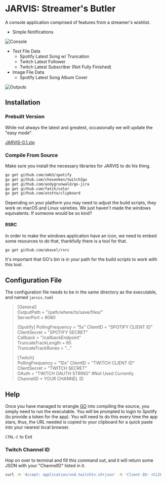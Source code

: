 # JARVIS: Streamer's Butler
A console application comprised of features from a streamer's wishlist.

* Simple Notifications

![Console](https://dl.dropboxusercontent.com/u/118962/JARVIS/console.png)

* Text File Data
    * Spotify Latest Song w/ Truncation
    * Twitch Latest Follower
    * Twitch Latest Subscriber (Not Fully Finished)
* Image File Data
    * Spotify Latest Song Album Cover

![Outputs](https://dl.dropboxusercontent.com/u/118962/JARVIS/outputs.png)

## Installation

### Prebuilt Version
While not always the latest and greatest, occasionally we will update the "easy mode".  

[JARVIS-0.1.zip](https://github.com/dotBunny/JARVIS/releases/download/0.1/JARVIS-0.1.zip)

### Compile From Source

Make sure you install the necessary libraries for JARVIS to do his thing.
```bash
go get github.com/zmb3/spotify  
go get github.com/chosenken/twitch2go  
go get github.com/andygrunwald/go-jira
go get github.com/fatih/color
go get github.com/atotto/clipboard
```

Depending on your platform you may need to adjust the build scripts, they work on macOS and Linux varieties. We just haven't made the windows equivalents. If someone would be so kind? 

#### RSRC

In order to make the windows application have an icon, we need to embed some resources to do that, thankfully there is a tool for that.

```bash
go get github.com/akavel/rsrc
```

It's important that GO's bin is in your path for the build scripts to work with this tool.

## Configuration File
The configuration file needs to be in the same directory as the executable, and named `jarvis.toml`

>[General]  
>OutputPath = "/path/where/to/save/files/"  
>ServerPort = 8080
>  
>[Spotify] 
>PollingFrequency = "5s" 
>ClientID = "SPOTIFY CLIENT ID"  
>ClientSecret = "SPOTIFY SECRET"  
>Callback = "/callbackEndpoint"  
>TruncateTrackLength = 85  
>TruncateTrackRunes = "..."  
>  
>[Twitch]  
>PollingFrequency = "10s"
>ClientID = "TWITCH CLIENT ID"
>ClientSecret = "TWITCH SECRET"  
>OAuth = "TWITCH OAUTH STRING" #Not Used Currently  
>ChannelID = YOUR CHANNEL ID  
  
## Help
Once you have managed to wrangle [GO](https://golang.org/) into compiling the source, you simply need to run the executable. You will be prompted to login to Spotify (to provide a token for the app). You will need to do this every time the app stars, thus, the URL needed is copied to your clipboard for a quick paste into your nearest local browser.

`CTRL-C` to Exit

### Twitch Channel ID
Hop on over to terminal and fill this command out, and it will return some JSON with your "ChannelID" listed in it.
```bash
curl -H 'Accept: application/vnd.twitchtv.v5+json' -H 'Client-ID: <CLIENT ID>' -X GET https://api.twitch.tv/kraken/users?login=<USERNAME>
```